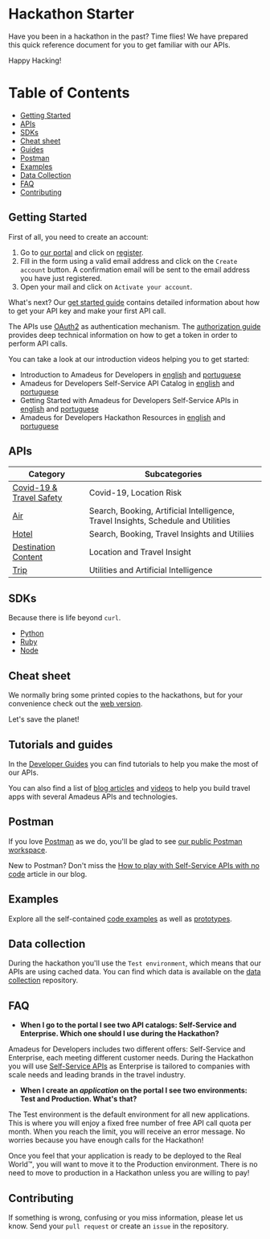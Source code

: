 # Hackathon Starter

Have you been in a hackathon in the past? Time flies! We have prepared this quick reference document for you to get familiar with our APIs.

Happy Hacking!

# Table of Contents

- [Getting Started](#getting-started)
- [APIs](#apis)
- [SDKs](#sdks)
- [Cheat sheet](#cheat-sheet)
- [Guides](#tutorials-and-guides)
- [Postman](#postman)
- [Examples](#examples)
- [Data Collection](#data-collection)
- [FAQ](#faq)
- [Contributing](#contributing)


## Getting Started

First of all, you need to create an account:

1. Go to [our portal](https://developers.amadeus.com) and click on [register](https://developers.amadeus.com/create-account).
2. Fill in the form using a valid email address and click on the `Create account` button. A confirmation email will be sent to the email address you have just registered.
3. Open your mail and click on `Activate your account`.

What's next? Our [get started guide](https://developers.amadeus.com/get-started/get-started-with-self-service-apis-335) contains detailed information about how to get your API key and make your first API call.

The APIs use [OAuth2](https://en.wikipedia.org/wiki/OAuth) as authentication mechanism. The [authorization guide](https://developers.amadeus.com/self-service/apis-docs/guides/authorization) provides deep technical information on how to get a token in order to perform API calls.

You can take a look at our introduction videos helping you to get started:
- Introduction to Amadeus for Developers in [english](https://www.youtube.com/watch?v=O-WWriCnRco&list=PLBehidtj-OipoBNqwOIGVJ1L_pSnJADXi&index=2&t=0s) and [portuguese](https://www.youtube.com/watch?v=W7cYZ0FG6E8&list=PLBehidtj-OirPGBdC-KUXt7pYWI22q1un&index=1&t=116s)
- Amadeus for Developers Self-Service API Catalog in [english](https://www.youtube.com/watch?v=U9vhUg7G2_4&list=PLBehidtj-OipoBNqwOIGVJ1L_pSnJADXi&index=3&t=0s) and [portuguese](https://www.youtube.com/watch?v=_fXaFuUgOTg&list=PLBehidtj-OirPGBdC-KUXt7pYWI22q1un&index=2&t=3s)
- Getting Started with Amadeus for Developers Self-Service APIs in [english](https://www.youtube.com/watch?v=NhRcl_Howus&list=PLBehidtj-OipoBNqwOIGVJ1L_pSnJADXi&index=4&t=0s) and [portuguese](https://www.youtube.com/watch?v=LVONIJk-jzk&list=PLBehidtj-OirPGBdC-KUXt7pYWI22q1un&index=3&t=113s)
- Amadeus for Developers Hackathon Resources in [english](https://www.youtube.com/watch?v=GE5qk9ksMtQ&list=PLBehidtj-OipoBNqwOIGVJ1L_pSnJADXi&index=5&t=0s) and [portuguese](https://www.youtube.com/watch?v=jso_MeEqL7M&list=PLBehidtj-OirPGBdC-KUXt7pYWI22q1un&index=4&t=118s)


## APIs 

| Category | Subcategories |
| ----------------------------------------------- | ---------------------------------------------------------------------------- |
| [Covid-19 & Travel Safety](https://developers.amadeus.com/self-service/category/covid-19-and-travel-safety) | Covid-19, Location Risk |
| [Air](https://developers.amadeus.com/self-service/category/air) | Search, Booking, Artificial Intelligence, Travel Insights, Schedule and Utilities |
| [Hotel](https://developers.amadeus.com/self-service/category/hotel) | Search, Booking, Travel Insights and Utiliies |
| [Destination Content](https://developers.amadeus.com/self-service/category/destination-content) | Location and Travel Insight |
| [Trip](https://developers.amadeus.com/self-service/category/trip) | Utilities and Artificial Intelligence |

## SDKs

Because there is life beyond `curl`.

- [Python](https://github.com/amadeus4dev/amadeus-python)
- [Ruby](https://github.com/amadeus4dev/amadeus-ruby)
- [Node](https://github.com/amadeus4dev/amadeus-node)

## Cheat sheet

We normally bring some printed copies to the hackathons, but for your convenience check out the [web version](https://possible-quilt-2ff.notion.site/Cheat-sheet-e059caf4fcd342b78705f9f3d6f88f1d). 

Let's save the planet!

## Tutorials and guides

In the [Developer Guides](https://amadeus4dev.github.io/developer-guides/examples/prototypes/) you can find tutorials to help you make the most of our APIs. 

You can also find a list of [blog articles](https://developers.amadeus.com/blog/category/tutorials?page=1&count=5) and [videos](https://www.youtube.com/channel/UCwI48vMwtiE-hra2RAtk1PQ) to help you build travel apps with several Amadeus APIs and technologies.

## Postman

If you love [Postman](https://www.getpostman.com/) as we do, you'll be glad to see [our public Postman workspace](https://www.postman.com/amadeus4dev/workspace/amadeus-for-developers-s-public-workspace/collection/2672636-27471449-d2ca-a8c4-1399-6b0cfbddd079).

New to Postman? Don't miss the [How to play with Self-Service APIs with no code](https://developers.amadeus.com/blog/how-to-play-with-self-service-apis-with-no-code-using-postman) article in our blog.

## Examples

Explore all the self-contained [code examples](https://amadeus4dev.github.io/developer-guides/examples/code-example/) as well as [prototypes](https://amadeus4dev.github.io/developer-guides/examples/prototypes/). 

## Data collection

During the hackathon you'll use the `Test environment`, which means that our APIs are using cached data. You can find which data is available on the [data collection](http://github.com/amadeus4dev/data-collection) repository.

## FAQ

* **When I go to the portal I see two API catalogs: Self-Service and Enterprise. Which one should I use during the Hackathon?**

Amadeus for Developers includes two different offers: Self-Service and
Enterprise, each meeting different customer needs. During the Hackathon you
will use [Self-Service APIs](https://developers.amadeus.com/self-service/) as
Enterprise is tailored to companies with scale needs and leading brands in the
travel industry.

* **When I create an *application* on the portal I see two environments: Test and Production. What's that?**

The Test environment is the default environment for all new applications. This
is where you will enjoy a fixed free number of free API call quota per month.
When you reach the limit, you will receive an error message. No worries because
you have enough calls for the Hackathon!

Once you feel that your application is ready to be deployed to the Real World™,
you will want to move it to the Production environment. There is no need to move to
production in a Hackathon unless you are willing to pay!

## Contributing

If something is wrong, confusing or you miss information, please let us know. Send your `pull request` or create an `issue` in the repository. 
